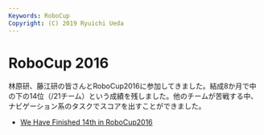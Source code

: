 ```yaml
---
Keywords: RoboCup
Copyright: (C) 2019 Ryuichi Ueda
---
```


# RoboCup 2016

林原研、藤江研の皆さんとRoboCup2016に参加してきました。結成8か月で中の下の14位（/21チーム）という成績を残しました。他のチームが苦戦する中、ナビゲーション系のタスクでスコアを出すことができました。

<ul>
	<li><a href="http://at-home.cit-brains.net/?p=365">We Have Finished 14th in RoboCup2016</a></li>
</ul>


